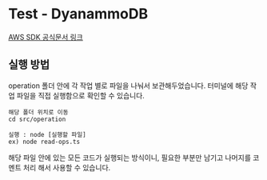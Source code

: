 # Test - DyanammoDB


[AWS SDK 공식문서 링크](https://docs.aws.amazon.com/AWSJavaScriptSDK/latest/AWS/DynamoDB/DocumentClient.html)

## 실행 방법
operation 폴더 안에 각 작업 별로 파일을 나눠서 보관해두었습니다.
터미널에 해당 작업 파일을 직접 실행함으로 확인할 수 있습니다.
```linux
해당 폴더 위치로 이동
cd src/operation

실행 : node [실행할 파일]
ex) node read-ops.ts
```
해당 파일 안에 있는 모든 코드가 실행되는 방식이니, 필요한 부분만 남기고 나머지를 코멘트 처리 해서 사용할 수 있습니다.
